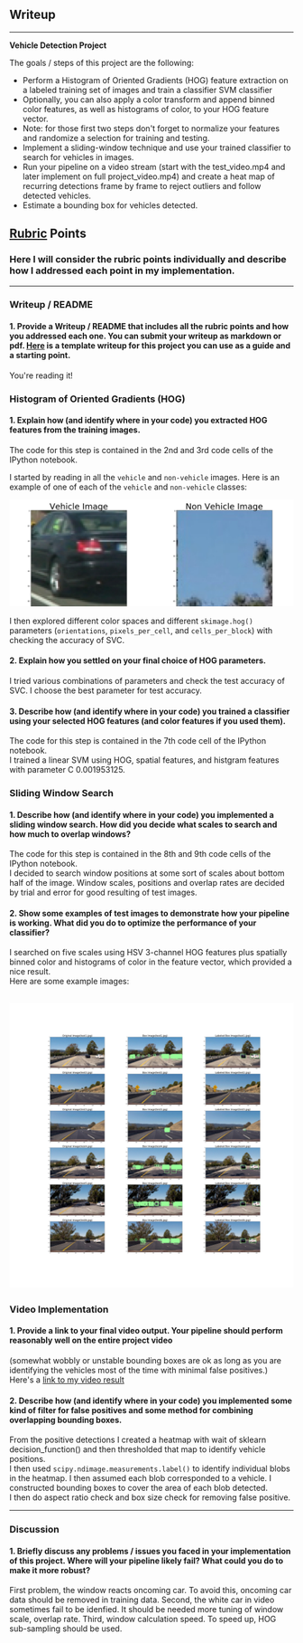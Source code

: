 ## Writeup 

---

**Vehicle Detection Project**

The goals / steps of this project are the following:

* Perform a Histogram of Oriented Gradients (HOG) feature extraction on a labeled training set of images and train a classifier SVM classifier
* Optionally, you can also apply a color transform and append binned color features, as well as histograms of color, to your HOG feature vector. 
* Note: for those first two steps don't forget to normalize your features and randomize a selection for training and testing.
* Implement a sliding-window technique and use your trained classifier to search for vehicles in images.
* Run your pipeline on a video stream (start with the test_video.mp4 and later implement on full project_video.mp4) and create a heat map of recurring detections frame by frame to reject outliers and follow detected vehicles.
* Estimate a bounding box for vehicles detected.

[//]: # (Image References)
[image1]: ./car_notcar_example.jpg
[image2]: ./windows_result.jpg
[video1]: ./project_video_output.mp4

## [Rubric](https://review.udacity.com/#!/rubrics/513/view) Points
### Here I will consider the rubric points individually and describe how I addressed each point in my implementation.  

---
### Writeup / README

#### 1. Provide a Writeup / README that includes all the rubric points and how you addressed each one.  You can submit your writeup as markdown or pdf.  [Here](https://github.com/udacity/CarND-Vehicle-Detection/blob/master/writeup_template.md) is a template writeup for this project you can use as a guide and a starting point.  

You're reading it!

### Histogram of Oriented Gradients (HOG)

#### 1. Explain how (and identify where in your code) you extracted HOG features from the training images.

The code for this step is contained in the 2nd and 3rd code cells of the IPython notebook.  

I started by reading in all the `vehicle` and `non-vehicle` images.  Here is an example of one of each of the `vehicle` and `non-vehicle` classes:

![alt text][image1]

I then explored different color spaces and different `skimage.hog()` parameters (`orientations`, `pixels_per_cell`, and `cells_per_block`)
with checking the accuracy of SVC.


#### 2. Explain how you settled on your final choice of HOG parameters.

I tried various combinations of parameters and check the test accuracy of SVC.
I choose the best parameter for test accuracy.

#### 3. Describe how (and identify where in your code) you trained a classifier using your selected HOG features (and color features if you used them).

The code for this step is contained in the 7th code cell of the IPython notebook.  
I trained a linear SVM using HOG, spatial features, and histgram features with parameter C 0.001953125.

### Sliding Window Search

#### 1. Describe how (and identify where in your code) you implemented a sliding window search.  How did you decide what scales to search and how much to overlap windows?

The code for this step is contained in the 8th and 9th code cells of the IPython notebook.  
I decided to search window positions at some sort of scales about bottom half of the image.
Window scales, positions and overlap rates are decided by trial and error for good resulting of test images.

#### 2. Show some examples of test images to demonstrate how your pipeline is working.  What did you do to optimize the performance of your classifier?

I searched on five scales using HSV 3-channel HOG features plus spatially binned color and histograms of color in the feature vector, which provided a nice result.  
Here are some example images:

![alt text][image2]
---

### Video Implementation

#### 1. Provide a link to your final video output.  Your pipeline should perform reasonably well on the entire project video 
(somewhat wobbly or unstable bounding boxes are ok as long as you are identifying the vehicles most of the time with minimal false positives.)
Here's a [link to my video result](./project_video.mp4)


#### 2. Describe how (and identify where in your code) you implemented some kind of filter for false positives and some method for combining overlapping bounding boxes.

From the positive detections I created a heatmap with wait of sklearn decision_function() and then thresholded that map to identify vehicle positions.  
I then used `scipy.ndimage.measurements.label()` to identify individual blobs in the heatmap. 
I then assumed each blob corresponded to a vehicle.  I constructed bounding boxes to cover the area of each blob detected.  
I then do aspect ratio check and box size check for removing false positive.

---

### Discussion

#### 1. Briefly discuss any problems / issues you faced in your implementation of this project.  Where will your pipeline likely fail?  What could you do to make it more robust?

First problem, the window reacts oncoming car. To avoid this, oncoming car data should be removed in training data.
Second, the white car in video sometimes fail to be idenfied. It should be needed more tuning of window scale, overlap rate.
Third, window calculation speed. To speed up, HOG sub-sampling should be used.
